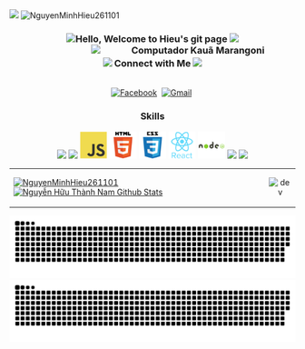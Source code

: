 <img src="https://s3-ap-southeast-1.amazonaws.com/kipalog.com/z14097j3qk_1_OF0xEMkWBv-69zvmNs6RDQ.gif" />
<img src="https://komarev.com/ghpvc/?username=NguyenMinhHieu261101&label=Số%20lượt%20truy%20cập%20trang&color=0e75b6&style=flat" alt="NguyenMinhHieu261101" />
<h3 align="center"><img src="https://i.gifer.com/origin/18/18dcf08c2e126a1cf6c335a076370b59_w200.gif" width="36px" />Hello, Welcome to Hieu's git page 
<img src="https://i.gifer.com/origin/f9/f90fc85cf18e351c565692dcb1c0feeb_w200.gif" width="36px" />
<img src="https://raw.githubusercontent.com/TheDudeThatCode/TheDudeThatCode/master/Assets/Developer.gif" width="360px" align="right" alt="Computador Kauã Marangoni" style="max-width: 100%;"></a></h3>

<h3 align="center"> <img src="https://i.gifer.com/origin/0c/0c21ccafee69f3a846b87c7161acd6ab_w200.gif" width="48px" /> Connect with Me <img src="https://i.gifer.com/origin/0c/0c21ccafee69f3a846b87c7161acd6ab_w200.gif" width="48px" /> </h3>
<p align="center">
<br>
  <a href="https://www.facebook.com/hieucun261101/"><img src="https://img.shields.io/badge/Facebook-1877F2?style=for-the-badge&logo=facebook&logoColor=white" alt="Facebook"/></a>&nbsp;
<a href="mailto:nguyenminhhieu261101@gmail.com?subject=Hola%20Jiji"><img src="https://img.shields.io/badge/gmail-%23D14836.svg?&style=for-the-badge&logo=gmail&logoColor=white" alt="Gmail"/></a>&nbsp;
</p>
                                                                                    
<h3 align="center">Skills</h3>
<p align="center"> 
  <img src="https://img.icons8.com/color/48/000000/mysql-logo.png"/>
  <img src="https://img.icons8.com/color/48/000000/git.png" />
  <img src="https://raw.githubusercontent.com/devicons/devicon/master/icons/javascript/javascript-original.svg" alt="javascript" width="48" height="48"/>
  <img src="https://raw.githubusercontent.com/devicons/devicon/master/icons/html5/html5-original-wordmark.svg" alt="html5" width="48" height="48"> 
  <img src="https://raw.githubusercontent.com/devicons/devicon/master/icons/css3/css3-original-wordmark.svg" alt="css3" color="white" width="48" height="48"/> 
  <img src="https://raw.githubusercontent.com/devicons/devicon/master/icons/react/react-original-wordmark.svg" alt="react" width="48" height="48"/>
  <img src="https://raw.githubusercontent.com/devicons/devicon/master/icons/nodejs/nodejs-original-wordmark.svg" alt="nodejs" width="48" height="48"/>
  <img src="https://img.icons8.com/color/48/000000/visual-studio-code-2019.png"/>
  <img src="https://img.icons8.com/color/48/000000/visual-studio-2019.png" />
  </p>

<table style="width:100%;">
  <tr>
    <td>
      <a target="_blank" rel="noopener noreferrer" href="https://github-readme-stats.vercel.app/api/top-langs/?username=NguyenMinhHieu261101&layout=compact&theme=chartreuse-dark"><img width="100%" src="https://github-readme-stats.vercel.app/api/top-langs/?username=NguyenMinhHieu261101&layout=compact&theme=chartreuse-dark" alt="NguyenMinhHieu261101" style="max-width: 100%;"></a>
      <a target="_blank" rel="noopener noreferrer" href="https://github-readme-stats.vercel.app/api?username=NguyenMinhHieu261101&amp;show_icons=true&amp;theme=chartreuse-dark&amp;hide_border=true"><img width="100%"  alt="Nguyễn Hữu Thành Nam Github Stats" src="https://github-readme-stats.vercel.app/api?username=NguyenMinhHieu261101&amp;show_icons=true&amp;theme=chartreuse-dark" style="max-width: 240%;">
<!--       <img src="https://github-readme-stats.vercel.app/api/top-langs/?username=NguyenMinhHieu261101&layout=compact" alt="NguyenMinhHieu261101" width="100%"/>
      <img src="https://github-readme-stats.vercel.app/api?username=NguyenMinhHieu261101&theme=dark&show_icons=true" alt="NguyenMinhHieu261101" width="100%"/> -->
    </td>
    <td>
      <p align="center"> 
        <img src="https://cdn.dribbble.com/users/1059583/screenshots/4171367/coding-freak.gif" alt="dev" width="100%"/>
      </p>
    </td>
  </tr>
</table>

![github contribution grid snake animation](https://raw.githubusercontent.com/itsmeshibintmz/itsmeshibintmz/8c4c442a1c6a6c7b963e5d473e5aec52c42b5ea3/github-contribution-grid-snake-sissa.svg#gh-dark-mode-only)
![github contribution grid snake animation](https://raw.githubusercontent.com/itsmeshibintmz/itsmeshibintmz/8c4c442a1c6a6c7b963e5d473e5aec52c42b5ea3/github-contribution-grid-snake-sissa-white.svg#gh-light-mode-only)
